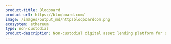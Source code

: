 ```yaml
---
product-title: Bloqboard
product-url: https://bloqboard.com/
image: /images/output_md/httpsbloqboardcom.png
ecosystem: ethereum
type: non-custodial
product-description: Non-custodial digital asset lending platform for secured loans originated, settled, serviced and managed on Ethereum.
---
```

